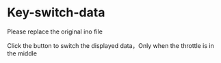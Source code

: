 # Key-switch-data
Please replace the original ino file

Click the button to switch the displayed data，Only when the throttle is in the middle
